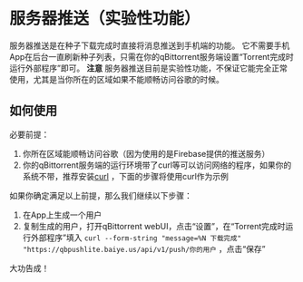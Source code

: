 # 服务器推送（实验性功能）
服务器推送是在种子下载完成时直接将消息推送到手机端的功能。 它不需要手机App在后台一直刷新种子列表，只需在你的qBittorrent服务端设置“Torrent完成时运行外部程序”即可。
**注意**
服务器推送目前是实验性功能，不保证它能完全正常使用，尤其是当你所在的区域如果不能顺畅访问谷歌的时候。

## 如何使用
必要前提：
1. 你所在区域能顺畅访问谷歌（因为使用的是Firebase提供的推送服务）
2. 你的qBittorrent服务端的运行环境带了curl等可以访问网络的程序，如果你的系统不带，推荐安装[curl](https://curl.se/) ，下面的步骤将使用curl作为示例

如果你确定满足以上前提，那么我们继续以下步骤：
1. 在App上生成一个用户
2. 复制生成的用户，打开qBittorrent webUI，点击“设置”，在“Torrent完成时运行外部程序”填入 `curl --form-string "message=%N 下载完成" "https://qbpushlite.baiye.us/api/v1/push/你的用户` ，点击“保存”

大功告成！